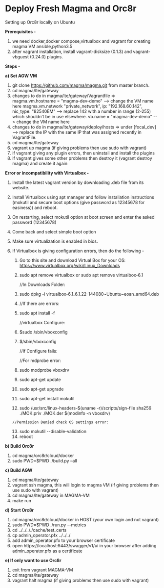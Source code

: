 # Deploy Fresh Magma and Orc8r

Setting up Orc8r locally on Ubuntu

**Prerequisites -**
1. we need docker,docker compose,virtualbox and vagrant for creating magma VM 
     ansible,python3.5
2. after vagrant installation, install vagrant-disksize (0.1.3) and vagrant-vbguest (0.24.0) plugins.

**Steps -**

**a) Set AGW VM**

1. git clone https://github.com/magma/magma.git from master branch.
2. cd magma/lte/gateway
3. changes to do in magma/lte/gateway/Vagrantfile => 
     magma.vm.hostname = "magma-dev-demo"  --> change the VM name here
     magma.vm.network "private_network", ip: "192.168.60.142", nic_type: "82540EM" --> replace 142 with a number in range (2-255) which     shouldn’t be in use elsewhere.
     vb.name = "magma-dev-demo"  --> change the VM name here
4. changes to do in magma/lte/gateway/deploy/hosts =>
    under [focal_dev] --> replace the IP with the same IP that was assigned recently in VagrantFile.
5. cd magma/lte/gateway
6. vagrant up magma (if giving problems then use sudo with vagrant)
7. if vagrant giving any plugin errors, then uninstall and install the plugins
8. if vagrant gives some other problems then destroy it (vagrant destroy magma) and create it again

**Error or incompatibility with Virtualbox -**

1. Install the latest vagrant version by downloading .deb file from its website.

2. Install Virtualbox using apt manager and follow installation instructions (mokutil and secure boot options (give password as 12345678 for easiness)) and reboot.
3. On restarting, select mokutil option at boot screen and enter the asked password (12345678)
4. Come back and select simple boot option
5. Make sure virtualization is enabled in bios.

2. If Virtualbox is giving configuration errors, then do the following -
    1. Go to this site and download Virtual Box for your OS: https://www.virtualbox.org/wiki/Linux_Downloads
       
    2. sudo apt remove virtualbox or sudo apt remove virtualbox-6.1
       
       //In Downloads Folder:
    3. sudo dpkg -i virtualbox-6.1_6.1.22-144080~Ubuntu~eoan_amd64.deb
    4. //If there are errors:
    5. sudo apt install -f
       
       //virtualbox Configure:
    6. $sudo /sbin/vboxconfig
    7. $/sbin/vboxconfig
       
       //If Configure fails:
       
       //For mdprobe error:
    8. sudo modprobe vboxdrv
    9. sudo apt-get update
    10. sudo apt-get upgrade
    11. sudo apt-get install mokutil
    12. sudo /usr/src/linux-headers-$(uname -r)/scripts/sign-file sha256 ./MOK.priv ./MOK.der $(modinfo -n vboxdrv)
       
       //Permission Denied check OS settings error:
    13. sudo mokutil --disable-validation 
    14. reboot

**b) Build Orc8r**

1. cd magma/orc8r/cloud/docker
2. sudo PWD=$PWD ./build.py –all

**c) Build AGW**

1. cd magma/lte/gateway
2. vagrant ssh magma, this will login to magma VM (if giving problems then use sudo with vagrant)
3. cd magma/lte/gateway in MAGMA-VM
4. make run

**d) Start Orc8r**

1. cd magma/orc8r/cloud/docker in HOST (your own login and not vagrant) 
2. sudo PWD=$PWD ./run.py --metrics
3. cd ../../.././cache/test_certs
4. cp admin_operator.pfx ../../../
5. add admin_operator.pfx to your browser certificate
6. open https://localhost:9443/swagger/v1/ui in your browser after adding admin_operator.pfx as a certificate

**e) If only want to use Orc8r**

1. exit from vagrant MAGMA-VM
2. cd magma/lte/gateway
3. vagrant halt magma (if giving problems then use sudo with vagrant)
